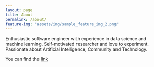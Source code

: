 ```yaml
---
layout: page
title: About
permalink: /about/
feature-img: "assets/img/sample_feature_img_2.png"
---
```


Enthusiastic software engineer with experience in data science and machine learning. Self-motivated researcher and love to experiment. Passionate about Artificial Intelligence, Community and Technology.  





You can find the [link](https://github.com/rohanchandra/type-theme)